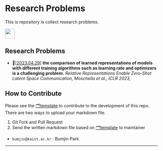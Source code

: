 # Research Problems

This is repository is collect research problems. 

<img src="https://img.shields.io/static/v1?label=Number of Problems&message=1&color=orange?style=flat-logo&logo=Planet" height=32px>

## Research Problems 


* 🔅[[2023.04.29](papers/dl-2023-How-to-compare-the-representations-of-differently-trained-models.md)] **the comparison of learned representations of models with different training algorithms such as learning rate and optimizers is a challenging problem.** *Relative Representations Enable Zero-Shot Latent Space Communication, Moschella et al., ICLR 2023,* 


## How to Contribute 

Please see the [🗂template](papers/template.md) to contribute to the development of this repo. 
There are two ways to upload your markdown file. 
1. Git Fork and Pull Request 
2. Send the written markdown file based on  [🗂template](papers/template.md) to maintainer 
 
* `bumjin@kaist.ac.kr` : Bumjin Park  

---
